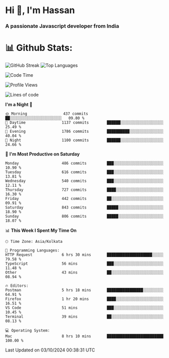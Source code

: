 # Hi 👋, I'm Hassan
### A passionate Javascript developer from India


# 📊 Github Stats:
![GitHub Streak](https://github-readme-streak-stats.herokuapp.com/?user=codeblooded47&theme=dracula&hide_border=false)
![Top Languages](https://github-readme-stats.vercel.app/api/top-langs/?username=codeblooded47&layout=compact&theme=dracula)



<!--START_SECTION:waka-->
![Code Time](http://img.shields.io/badge/Code%20Time-824%20hrs%2018%20mins-blue)

![Profile Views](http://img.shields.io/badge/Profile%20Views-0-blue)

![Lines of code](https://img.shields.io/badge/From%20Hello%20World%20I%27ve%20Written-23.6%20million%20lines%20of%20code-blue)

**I'm a Night 🦉** 

```text
🌞 Morning                437 commits         ██░░░░░░░░░░░░░░░░░░░░░░░   09.80 % 
🌆 Daytime                1137 commits        ██████░░░░░░░░░░░░░░░░░░░   25.49 % 
🌃 Evening                1786 commits        ██████████░░░░░░░░░░░░░░░   40.04 % 
🌙 Night                  1100 commits        ██████░░░░░░░░░░░░░░░░░░░   24.66 % 
```
📅 **I'm Most Productive on Saturday** 

```text
Monday                   486 commits         ███░░░░░░░░░░░░░░░░░░░░░░   10.90 % 
Tuesday                  616 commits         ███░░░░░░░░░░░░░░░░░░░░░░   13.81 % 
Wednesday                540 commits         ███░░░░░░░░░░░░░░░░░░░░░░   12.11 % 
Thursday                 727 commits         ████░░░░░░░░░░░░░░░░░░░░░   16.30 % 
Friday                   442 commits         ██░░░░░░░░░░░░░░░░░░░░░░░   09.91 % 
Saturday                 843 commits         █████░░░░░░░░░░░░░░░░░░░░   18.90 % 
Sunday                   806 commits         █████░░░░░░░░░░░░░░░░░░░░   18.07 % 
```


📊 **This Week I Spent My Time On** 

```text
🕑︎ Time Zone: Asia/Kolkata

💬 Programming Languages: 
HTTP Request             6 hrs 30 mins       ████████████████████░░░░░   79.58 % 
TypeScript               56 mins             ███░░░░░░░░░░░░░░░░░░░░░░   11.48 % 
Other                    43 mins             ██░░░░░░░░░░░░░░░░░░░░░░░   08.94 % 

🔥 Editors: 
Postman                  5 hrs 18 mins       ████████████████░░░░░░░░░   64.91 % 
Firefox                  1 hr 20 mins        ████░░░░░░░░░░░░░░░░░░░░░   16.51 % 
VS Code                  51 mins             ███░░░░░░░░░░░░░░░░░░░░░░   10.45 % 
Terminal                 39 mins             ██░░░░░░░░░░░░░░░░░░░░░░░   08.13 % 

💻 Operating System: 
Mac                      8 hrs 10 mins       █████████████████████████   100.00 % 
```


 Last Updated on 03/10/2024 00:38:31 UTC
<!--END_SECTION:waka-->

